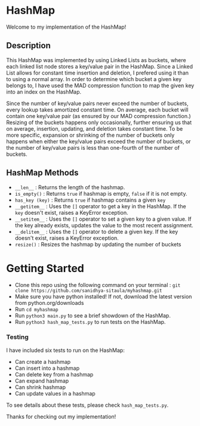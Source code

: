 # HashMap

Welcome to my implementation of the HashMap!

## Description

This HashMap was implemented by using Linked Lists as buckets, where each linked list node stores a key/value pair in the HashMap. Since a Linked List allows for constant time insertion and deletion, I prefered using it than to using a normal array. In order to determine which bucket a given key belongs to, I have used the MAD compression function to map the given key into an index on the HashMap. 

Since the number of key/value pairs never exceed the number of buckets, every lookup takes amortized constant time. On average, each bucket will contain one key/value pair (as ensured by our MAD compression function.) Resizing of the buckets happens only occasionally, further ensuring us that on average, insertion, updating, and deletion takes constant time. To be more specific, expansion or shrinking of the number of buckets only happens when either the key/value pairs exceed the number of buckets, or the number of key/value pairs is less than one-fourth of the number of buckets. 

## HashMap Methods 

* `__len__` :
  Returns the length of the hashmap. 
* `is_empty()` :
  Returns `true` if hashmap is empty, `false` if it is not empty.
* `has_key (key)` :
  Returns `true` if hashmap contains a given `key` 
* `__getitem__` :
  Uses the `[]` operator to get a key in the HashMap. If the `key` doesn't exist, raises a KeyError exception.
* `__setitem__` :
  Uses the `[]` operator to set a given key to a given value. If the key already exists, updates the value to the most recent assignment. 
* `__delitem__` :
  Uses the `[]` operator to delete a given key. If the key doesn't exist, raises a KeyError exception.
* `resize()` :
  Resizes the hashmap by updating the number of buckets 

# Getting Started 

* Clone this repo using the following command on your terminal : `git clone https://github.com/sanidhya-sitaula/myhashmap.git`
* Make sure you have python installed! If not, download the latest version from python.org/downloads 
* Run `cd myhashmap`
* Run `python3 main.py` to see a brief showdown of the HashMap.
* Run `python3 hash_map_tests.py` to run tests on the HashMap. 

### Testing 

I have included six tests to run on the HashMap:

* Can create a hashmap
* Can insert into a hashmap
* Can delete key from a hashmap
* Can expand hashmap 
* Can shrink hashmap
* Can update values in a hashmap

To see details about these tests, please check `hash_map_tests.py`. 

Thanks for checking out my implementation!

